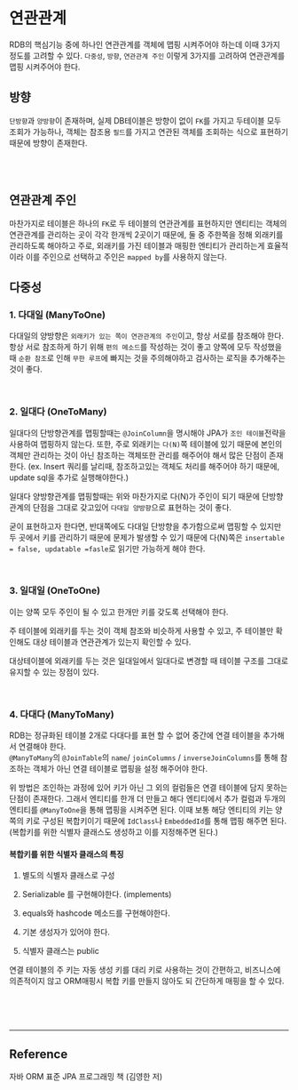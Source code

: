 # 연관관계
RDB의 핵심기능 중에 하나인 연관관계를 객체에 맵핑 시켜주어야 하는데 이때 3가지 정도를 고려할 수 있다.
`다중성`, `방향`, `연관관계 주인` 이렇게 3가지를 고려하여 연관관계를 맵핑 시켜주어야 한다.

## 방향
`단방향`과 `양방향`이 존재하며, 실제 DB테이블은 방향이 없이 `FK`를 가지고 두테이블 모두 조회가 가능하나, 객체는 참조용 `필드`를 가지고 연관된 객체를 조회하는 식으로 표현하기 때문에 방향이 존재한다.

<br><br>

## 연관관계 주인
마찬가지로 테이블은 하나의 `FK`로 두 테이블의 연관관계를 표현하지만 엔티티는 객체의 연관관계를 관리하는 곳이 각각 한개씩 2곳이기 때문에, 둘 중 주한쪽을 정해 외래키를 관리하도록 해야하고 주로, 외래키를 가진 테이블과 매핑한 엔티티가 관리하는게 효율적이라 이를 주인으로 선택하고 주인은 `mapped by`를 사용하지 않는다.

## 다중성
### 1. 다대일 (ManyToOne)
다대일의 양방향은 `외래키가 있는 쪽이 연관관계의 주인`이고, 항상 서로를 참조해야 한다. 항상 서로 참조하게 하기 위해 `편의 메소드`를 작성하는 것이 좋고 양쪽에 모두 작성했을때 `순환 참조`로 인해 `무한 루프`에 빠지는 것을 주의해야하고 검사하는 로직을 추가해주는 것이 좋다.

<br>

### 2. 일대다 (OneToMany)
일대다의 단방향관계를 맵핑할때는 `@JoinColumn`을 명시해야 JPA가 `조인 테이블`전략을 사용하여 맵핑하지 않는다. 또한, 주로 외래키는 `다(N)`쪽 테이블에 있기 때문에 본인의 객체만 관리하는 것이 아닌 참조하는 객체또한 관리를 해주어야 해서 많은 단점이 존재한다. (ex. Insert 쿼리를 날리때, 참조하고있는 객체도 처리를 해주어야 하기 때문에, update sql을 추가로 실행해야한다.) 

일대다 양방향관계를 맵핑할때는 위와 마찬가지로 다(N)가 주인이 되기 때문에 단방향관계의 단점을 그대로 갖고있어 `다대일 양방향`으로 표현하는 것이 좋다.

굳이 표현하고자 한다면, 반대쪽에도 다대일 단방향을 추가함으로써 맵핑할 수 있지만 두 곳에서 키를 관리하기 때문에 문제가 발생할 수 있기 때문에 다(N)쪽은 `insertable = false, updatable =fasle`로 읽기만 가능하게 해야 한다.

<br>

### 3. 일대일 (OneToOne)
이는 양쪽 모두 주인이 될 수 있고 한개만 키를 갖도록 선택해야 한다.

주 테이블에 외래키를 두는 것이 객체 참조와 비슷하게 사용할 수 있고, 주 테이블만 확인해도 대상 테이블과 연관관계가 있는지 확인할 수 있다.

대상테이블에 외래키를 두는 것은 일대일에서 일대다로 변경할 때 테이블 구조를 그대로 유지할 수 있는 장점이 있다.

<br>


### 4. 다대다 (ManyToMany)

RDB는 정규화된 테이블 2개로 다대다를 표현 할 수 없어 중간에 연결 테이블을 추가해서 연결해야 한다.
<Br>`@ManyToMany`의 `@JoinTable`의 `name`/ `joinColumns` / `inverseJoinColumns`를 통해 참조하는 객체가 아닌 연결 테이블로 맵핑을 설정 해주어야 한다.

위 방법은 조인하는 과정에 있어 키가 아닌 그 외의 컬럼들은 연결 테이블에 담지 못하는 단점이 존재한다. 그래서 엔티티를 한개 더 만들고 해다 엔티티에서 추가 컬럼과 두개의 엔티티를 `@ManyToOne`을 통해 맵핑을 시켜주면 된다. 이때 보통 해당 엔티티의 키는 양쪽의 키로 구성된 복합키이기 때문에 `IdClass`나 `EmbeddedId`를 통해 맵핑 해주면 된다. (복합키를 위한 식별자 클래스도 생성하고 이를 지정해주면 된다.)

#### 복합키를 위한 식별자 클래스의 특징
1. 별도의 식별자 클래스로 구성

1. Serializable 를 구현해야한다. (implements)
1. equals와 hashcode 메소드를 구현해야한다.
1. 기본 생성자가 있어야 한다.
1. 식별자 클래스는 public

연결 테이블의 주 키는 자동 생성 키를 대리 키로 사용하는 것이 간편하고, 비즈니스에 의존적이지 않고 ORM매핑시 복합 키를 만들지 않아도 되 간단하게 매핑을 할 수 있다.

<br><br><br>

-----
## Reference
자바 ORM 표준 JPA 프로그래밍 책 (김영한 저)